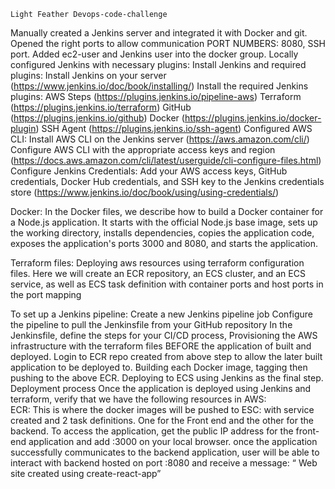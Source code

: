 	Light Feather Devops-code-challenge
Manually created a Jenkins server and integrated it with Docker and git. Opened the right ports to allow communication PORT NUMBERS: 8080, SSH port. Added ec2-user and Jenkins user into the docker group.
Locally configured Jenkins with necessary plugins: 
Install Jenkins and required plugins:
Install Jenkins on your server (https://www.jenkins.io/doc/book/installing/)
Install the required Jenkins plugins:
AWS Steps (https://plugins.jenkins.io/pipeline-aws)
Terraform (https://plugins.jenkins.io/terraform)
GitHub (https://plugins.jenkins.io/github)
Docker (https://plugins.jenkins.io/docker-plugin)
SSH Agent (https://plugins.jenkins.io/ssh-agent)
Configured AWS CLI:
Install AWS CLI on the Jenkins server (https://aws.amazon.com/cli/)
Configure AWS CLI with the appropriate access keys and region (https://docs.aws.amazon.com/cli/latest/userguide/cli-configure-files.html)
Configure Jenkins Credentials:
Add your AWS access keys, GitHub credentials, Docker Hub credentials, and SSH key to the Jenkins credentials store (https://www.jenkins.io/doc/book/using/using-credentials/)

Docker:
In the Docker files, we describe how to build a Docker container for a Node.js application. It starts with the official Node.js base image, sets up the working directory, installs dependencies, copies the application code, exposes the application's ports 3000 and 8080, and starts the application.

Terraform files:
Deploying aws resources using terraform configuration files. Here we will create an ECR repository, an ECS cluster, and an ECS service, as well as ECS task definition with container ports and host ports in the port mapping

To set up a Jenkins pipeline:
Create a new Jenkins pipeline job
Configure the pipeline to pull the Jenkinsfile from your GitHub repository
In the Jenkinsfile, define the steps for your CI/CD process, 
Provisioning the AWS infrastructure with the terraform files BEFORE the application of built and deployed.
Login to ECR repo created from above step to allow the later built application to be deployed to.
Building each Docker image, tagging then pushing to the above ECR.
 Deploying to ECS using Jenkins as the final step.
Deployment process
Once the application is deployed using Jenkins and terraform, verify that we have the following resources in AWS:	
ECR: This is where the docker images will be pushed to
ESC: with service created and 2 task definitions. One for the Front end and the other for the backend.
To access the application, get the public IP address for the front-end application and add :3000 on your local browser.
once the application successfully communicates to the backend application, user will be able to interact with backend hosted on port :8080 and receive a message: “ Web site created using create-react-app”
